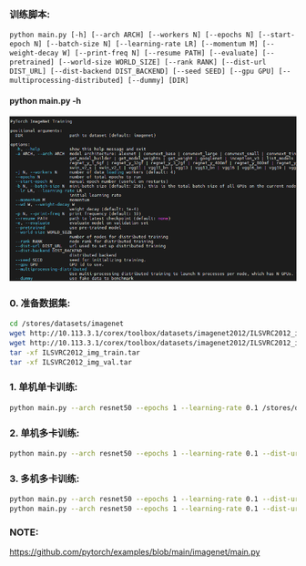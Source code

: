 ### 训练脚本:

    python main.py [-h] [--arch ARCH] [--workers N] [--epochs N] [--start-epoch N] [--batch-size N] [--learning-rate LR] [--momentum M] [--weight-decay W] [--print-freq N] [--resume PATH] [--evaluate] [--pretrained] [--world-size WORLD_SIZE] [--rank RANK] [--dist-url DIST_URL] [--dist-backend DIST_BACKEND] [--seed SEED] [--gpu GPU] [--multiprocessing-distributed] [--dummy] [DIR]

#### python main.py -h

![](.README_images/cmd-options.png)

### 0. 准备数据集:

```bash
cd /stores/datasets/imagenet
wget http://10.113.3.1/corex/toolbox/datasets/imagenet2012/ILSVRC2012_img_train.tar
wget http://10.113.3.1/corex/toolbox/datasets/imagenet2012/ILSVRC2012_img_val.tar
tar -xf ILSVRC2012_img_train.tar
tar -xf ILSVRC2012_img_val.tar
```

### 1. 单机单卡训练:

```bash
python main.py --arch resnet50 --epochs 1 --learning-rate 0.1 /stores/datasets/imagenet
```

### 2. 单机多卡训练:

```bash
python main.py --arch resnet50 --epochs 1 --learning-rate 0.1 --dist-url 'tcp://127.0.0.1:28888' --dist-backend 'nccl' --multiprocessing-distributed --world-size 1 --rank 0 /stores/datasets/imagenet
```

### 3. 多机多卡训练:

```bash
python main.py --arch resnet50 --epochs 1 --learning-rate 0.1 --dist-url 'tcp://10.113.1.77:28888' --dist-backend 'nccl' --multiprocessing-distributed --world-size 2 --rank 0 /stores/datasets/imagenet
python main.py --arch resnet50 --epochs 1 --learning-rate 0.1 --dist-url 'tcp://10.113.1.77:28888' --dist-backend 'nccl' --multiprocessing-distributed --world-size 2 --rank 1 /stores/datasets/imagenet
```

### NOTE:

https://github.com/pytorch/examples/blob/main/imagenet/main.py

